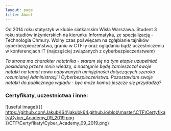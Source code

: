 ```yaml
---
layout: page
title: About
---
```


Od 2014 roku statystyk w klubie siatkarskim Wisła Warszawa. Student 3 roku studiów inżynierskich na kierunku Informatyka,
ze specjalizacją - Technologia Chmury. Wolny czas poświęcam na zgłębianie tajników cyberbezpieczeństwa, graniu w CTF-y oraz oglądaniu bądź uczestniczeniu w konferencjach IT (najczęściej związanych z cyberbezpieczeństwem)

*Ta strona ma charakter notatnika - staram się na tym etapie uzupełniać posiadaną przeze mnie wiedzę, a następnie będę zamieszczał swoje notatki na temat nowo nabywanych umiejętności dotyczących szeroko rozumianej Administracji i Cyberbezpieczeństwa. Pozostawiam swoje notatki do publicznego wglądu - być może komuś jeszcze się przydadzą?*

### Certyfikaty, uczestnictwa i inne:

![useful image]({{ https://github.com\JakubK64\jakubk64.github.io\blob\master\CTF\Certyfikaty\Cyber_Academy_09_2019.png }}CTF\Certyfikaty\Cyber_Academy_09_2019.png)

